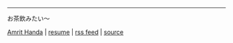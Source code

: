 *** 
お茶飲みたい〜

[Amrit Handa](mailto:icebarf@rdseed.in) | [resume](/documents/resume.pdf) | [rss feed](index.xml) | [source](https://github.com/icebarf/icebarf.github.io)

